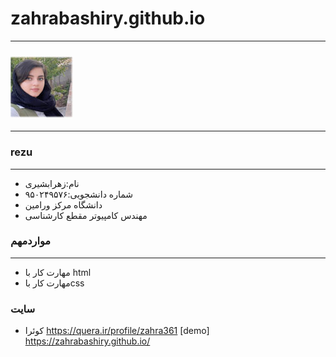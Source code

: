 
# zahrabashiry.github.io
---
### <img src="https://github.com/zahrabashiry/zahrabashiry.github.io/blob/master/Untitled-1.jpg">
---
### rezu
---
+ نام:زهرابشیری
+ شماره دانشجویی:۹۵۰۲۴۹۵۷۶
+ دانشگاه مرکز ورامین
+ مهندس کامپیوتر مقطع کارشناسی

### مواردمهم
---
+ مهارت کار با html
+ مهارت کار باcss
### سایت
+ کوئرا https://quera.ir/profile/zahra361
[demo] https://zahrabashiry.github.io/

